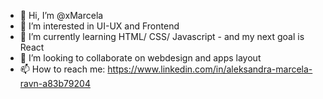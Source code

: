 - 👋 Hi, I’m @xMarcela
- 👀 I’m interested in UI-UX and Frontend
- 🌱 I’m currently learning HTML/ CSS/ Javascript - and my next goal is React
- 💞️ I’m looking to collaborate on webdesign and apps layout
- 📫 How to reach me: https://www.linkedin.com/in/aleksandra-marcela-ravn-a83b79204

<!---
xMarcela/xMarcela is a ✨ special ✨ repository because its `README.md` (this file) appears on your GitHub profile.
You can click the Preview link to take a look at your changes.
--->
